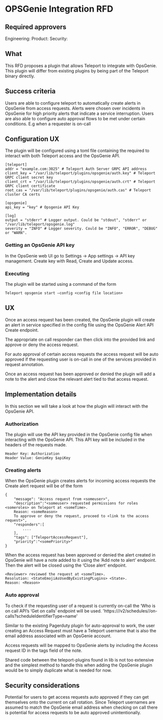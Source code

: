 # OPSGenie Integration RFD
## Required approvers

Engineering:
Product:
Security:

## What

This RFD proposes a plugin that allows Teleport to integrate with OpsGenie. This plugin will differ from existing plugins by being part of the Teleport binary directly.

## Success criteria
Users are able to configure teleport to automatically create alerts in OpsGenie from access requests.
Alerts were chosen over incidents in OpsGenie for high priority alerts that indicate a service interruption.
Users are also able to configure auto approval flows to be met under certain conditions. E.g when a requester is on-call 

## Configuration UX

The plugin will be configured using a toml file containing the required to interact with both Teleport access and the OpsGenie API.

```
[teleport]
addr = "example.com:3025" # Teleport Auth Server GRPC API address
client_key = "/var/lib/teleport/plugins/opsgenie/auth.key" # Teleport GRPC client secret key
client_crt = "/var/lib/teleport/plugins/opsgenie/auth.crt" # Teleport GRPC client certificate
root_cas = "/var/lib/teleport/plugins/opsgenie/auth.cas" # Teleport cluster CA certs

[opsgenie]
api_key = "key" # Opsgenie API Key

[log]
output = "stderr" # Logger output. Could be "stdout", "stderr" or "/var/lib/teleport/opsgenie.log"
severity = "INFO" # Logger severity. Could be "INFO", "ERROR", "DEBUG" or "WARN".
```

### Getting an OpsGenie API key

In the OpsGenie web UI go to Settings -> App settings -> API key management. Create key with Read, Create and Update access.

### Executing

The plugin will be started using a command of the form

```
Teleport opsgenie start –config <config file location>
```

## UX

Once an access request has been created, the OpsGenie plugin will create an alert in service specified in the config file using the OpsGenie Alert API Create endpoint. 

The appropriate on call responder can then click into the provided link and approve or deny the access request.

For auto approval of certain access requests the access request will be auto approved if the requesting user is on-call in one of the services provided in request annotation.

Once an access request has been approved or denied the plugin will add a note to the alert and close the relevant alert tied to that access request.

## Implementation details
In this section we will take a look at how the plugin will interact with the OpsGenie API.

### Authorization

The plugin will use the API key provided in the OpsGenie config file when interacting with the OpsGenie API. This API key will be included in the headers of the requests made.

```
Header Key: Authorization
Header Value: GenieKey $apiKey
```

### Creating alerts
When the OpsGenie plugin creates alerts for incoming access requests the Create alert request will be of the form

```
{
	"message": "Access request from <someuser>",
	"description":"<someuser> requested permissions for roles <someroles> on Teleport at <someTime>.
 	Reason: <someReason>
 	To approve or deny the request, proceed to <link to the access request>",
	"responders":[
    	....
	],
	"tags": ["TeleportAccessRequest"],
	"priority":"<somePriority>"
}
```

When the access request has been approved or denied the alert created in OpsGenie will have a note added to it using the ‘Add note to alert’ endpoint. Then the alert will be closed using the ‘Close alert’ endpoint.

```
<Reviewer> reviewed the request at <someTime>.
Resolution: <StateEmojiAsUsedByExistingPLugins> <State>.
Reason: <Reason>
```

### Auto approval

To check if the requesting user of a request is currently on-call the ‘Who is on call API’s ‘Get on calls’ endpoint will be used. 'https://<configured-opsgenie-address>/v2/schedules/<SheduleName>/on-calls?scheduleIdentifierType=name'

Similar to the existing Pagerduty plugin for auto-approval to work, the user creating an Access Request must have a Teleport username that is also the email address associated with an OpsGenie account.

Access requests will be mapped to OpsGenie alerts by including the Access request ID in the tags field of the note. 

Shared code between the teleport-plugins found in lib is not too extensive and the simplest method to handle this when adding the OpsGenie plugin would be to simply duplicate what is needed for now.

## Security considerations

Potential for users to get access requests auto approved if they can get themselves onto the current on call rotation.
Since Teleport usernames are assumed to match the OpsGenie email address when checking on call there is potential for access requests to be auto approved unintentionally.

